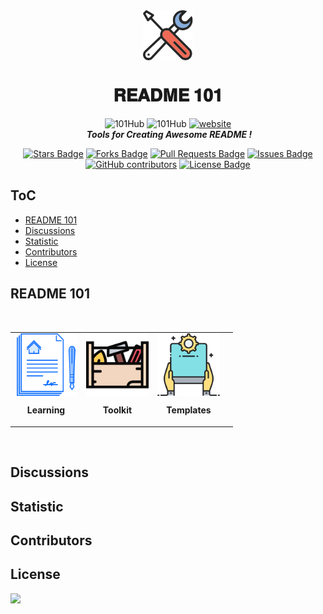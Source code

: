 <div align="center">
<img align="center" src="assets/Tools.svg" alt="Calligraphy"  width='80' height='80' >
<h1 align="center">𝐑𝐄𝐀𝐃𝐌𝐄 𝟏𝟎𝟏</h1>
<img src="https://img.shields.io/badge/Organization-101Hub-blue?style=flat-square&logo=github" alt="101Hub"/>
<img src="https://img.shields.io/badge/Project-101-blue?style=flat-square&logo=github" alt="101Hub"/>
<a href=""><img src="https://img.shields.io/static/v1?label=&labelColor=505050&message=website&color=%230076D6&style=flat&logo=google-chrome&logoColor=%230076D6" alt="website"/></a>
<br>
<img src='' alt='' width='' height=''>
<i><b>Tools for Creating Awesome README !</b></i>

<a href="https://github.com/thu-zhanghl/README/stargazers"><img src="https://img.shields.io/github/stars/thu-zhanghl/README" alt="Stars Badge"/></a>
<a href="https://github.com/thu-zhanghl/README/network/members"><img src="https://img.shields.io/github/forks/thu-zhanghl/README" alt="Forks Badge"/></a>
<a href="https://github.com/thu-zhanghl/README/pulls"><img src="https://img.shields.io/github/issues-pr/thu-zhanghl/README" alt="Pull Requests Badge"/></a>
<a href="https://github.com/thu-zhanghl/README/issues"><img src="https://img.shields.io/github/issues/thu-zhanghl/README?color=red" alt="Issues Badge"/></a>
<a href="https://github.com/thu-zhanghl/README/graphs/contributors"><img alt="GitHub contributors" src="https://img.shields.io/github/contributors/thu-zhanghl/README?color=2b9348"></a>
<a href="https://github.com/abhisheknaiidu/awesome-github-profile-readme/blob/master/LICENSE"><img src="https://img.shields.io/github/license/thu-zhanghl/README?color=2b9348" alt="License Badge"/></a>

</div>

## ToC
- [README 101](#readme-101)
- [Discussions](#discussions)
- [Statistic](#statistic)
- [Contributors](#contributors)
- [License](#license)

## README 101

<br>
<div align='center'>
<table border="0" align='center'>
<tr>

<td><a href=''><img src='assets/Theory.svg' align='center' alt='Learning' width='100' height='100' /></a><p align='center'><b>Learning</b></p></td>
<td><a href=''><img src='assets/toolbox.svg' align='center' alt='Toolkit'  width='100' height='100' /></a><p align='center'><b>Toolkit</b></p></td>
<td><a href=''><img src='assets/Template.svg' align='center' alt='Practice' width='100' height='100' /></a><p align='center'><b>Templates</b></p></td>
<td></td>
</table>
</div>
<br >



## Discussions 
## Statistic
## Contributors
## License

[![](https://licensebuttons.net/l/by-nc-nd/3.0/88x31.png)](https://creativecommons.org/licenses/by-nc-nd/4.0/legalcode)



